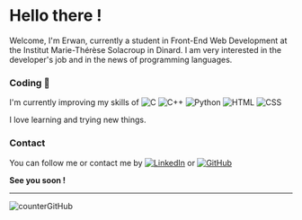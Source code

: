 # Hello there !
Welcome, I'm Erwan, currently a student in Front-End Web Development at the Institut Marie-Thérèse Solacroup in Dinard.
I am very interested in the developer's job and in the news of programming languages.

### Coding 👀
I'm currently improving my skills of
![C](https://img.shields.io/badge/-blue?style=flat&logo=C&logoColor=white)
![C++](https://img.shields.io/badge/-C++-blue?style=flat)
![Python](https://img.shields.io/badge/-Python-yellow?style=flat&logo=Python&logoColor=blue)
![HTML](https://img.shields.io/badge/-HTML5-orange?style=flat&logo=HTML5&logoColor=white)
![CSS](https://img.shields.io/badge/-CSS3-blue?style=flat&logo=CSS3&logoColor=white)

I love learning and trying new things.

### Contact
You can follow me or contact me by
[![LinkedIn](https://img.shields.io/badge/-LinkedIn-blue?style=flat&logo=Linkedin&logoColor=white&link=https://www.linkedin.com/in/ebrevault/)](https://www.linkedin.com/in/ebrevault/)
or
[![GitHub](https://img.shields.io/badge/-GitHub-black?style=flat&logo=GitHub&logoColor=white&link=https://github.com/erwanbrev/)](https://github.com/erwanbrev/)


**See you soon !**

---
![counterGitHub](https://img.shields.io/github/followers/erwanbrev?style=social)
